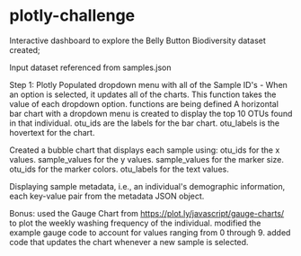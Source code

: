 # plotly-challenge
Interactive dashboard to explore the Belly Button Biodiversity dataset created; 

Input dataset referenced from samples.json

Step 1: Plotly
Populated dropdown menu with all of the Sample ID's - When an option is selected, it updates all of the charts. This function takes the value of each dropdown option. functions are being defined
A horizontal bar chart with a dropdown menu is created to display the top 10 OTUs found in that individual.
otu_ids are the labels for the bar chart.
otu_labels is the hovertext for the chart.

Created a bubble chart that displays each sample using: 
otu_ids for the x values.
sample_values for the y values.
sample_values for the marker size.
otu_ids for the marker colors.
otu_labels for the text values.

Displaying sample metadata, i.e., an individual's demographic information, each key-value pair from the metadata JSON object.

Bonus:
used the Gauge Chart from https://plot.ly/javascript/gauge-charts/ to plot the weekly washing frequency of the individual.
modified the example gauge code to account for values ranging from 0 through 9.
added code that updates the chart whenever a new sample is selected.
